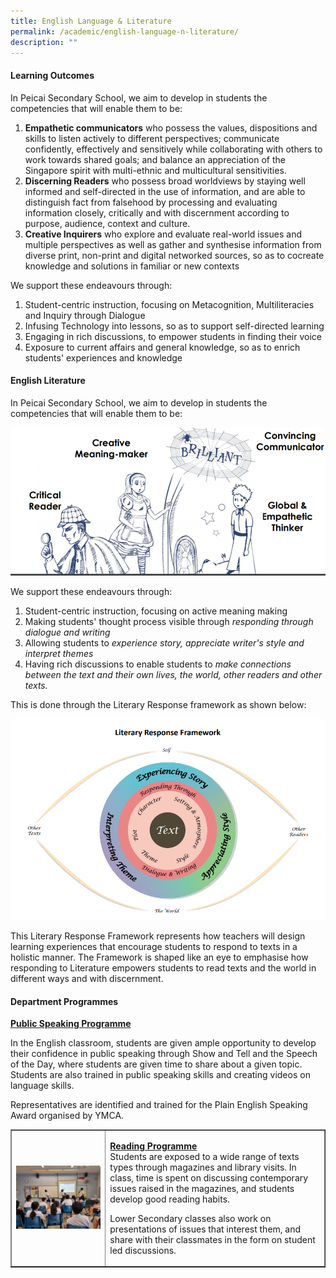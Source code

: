 ```yaml
---
title: English Language & Literature
permalink: /academic/english-language-n-literature/
description: ""
---
```

<h4><strong>Learning Outcomes</strong></h4>
<p dir="ltr">In Peicai Secondary School, we aim to develop in students the competencies that will enable them to be:</p>
<ol>
<li dir="ltr"><strong>Empathetic communicators</strong> who possess the values, dispositions and skills to listen actively to different perspectives; communicate confidently, effectively and sensitively while collaborating with others to work towards shared goals; and balance an appreciation of the Singapore spirit with multi-ethnic and multicultural sensitivities.&nbsp;</li>
<li dir="ltr"><strong>Discerning Readers</strong> who possess broad worldviews by staying well informed and self-directed in the use of information, and are able to distinguish fact from falsehood by processing and evaluating information closely, critically and with discernment according to purpose, audience, context and culture.&nbsp;</li>
<li dir="ltr"><strong>Creative Inquirers</strong> who explore and evaluate real-world issues and multiple perspectives as well as gather and synthesise information from diverse print, non-print and digital networked sources, so as to cocreate knowledge and solutions in familiar or new contexts</li>
</ol>
</div>
<div>
<p dir="ltr">We support these endeavours through:</p>
<ol>
<li dir="ltr">Student-centric instruction, focusing on Metacognition, Multiliteracies and Inquiry through Dialogue</li>
<li dir="ltr">Infusing Technology into lessons, so as to support self-directed learning</li>
<li dir="ltr">Engaging in rich discussions, to empower students in finding their voice</li>
<li dir="ltr">Exposure to current affairs and general knowledge, so as to enrich students' experiences and knowledge</li>
</ol>
<h4><strong>English Literature</strong></h4>
<p dir="ltr">In Peicai Secondary School, we aim to develop in students the competencies that will enable them to be:</p>
<img src="/images/ell1.png">
<p dir="ltr">We support these endeavours through:</p>
<ol>
<li dir="ltr">Student-centric instruction, focusing on active meaning making</li>
<li dir="ltr">Making students' thought process visible through <em>responding through dialogue and writing</em></li>
<li dir="ltr">Allowing students to <em>experience story, appreciate writer's style and interpret themes</em></li>
<li dir="ltr">Having rich discussions to enable students to <em>make connections between the text and their own lives, the world, other readers and other texts. </em></li>
</ol>
<p dir="ltr">This is done through the Literary Response framework as shown below:</p>
<img src="/images/ell2.png">
	<p dir="ltr">This Literary Response Framework represents how teachers will design learning experiences that encourage students to respond to texts in a holistic manner. The Framework is shaped like an eye to emphasise how responding to Literature empowers students to read texts and the world in different ways and with discernment.</p>
<h4><strong>Department Programmes</strong></h4>
<p dir="ltr"><span style="text-decoration: underline;"><strong>Public Speaking Programme</strong></span></p>
<p dir="ltr">In the English classroom, students are given ample opportunity to develop their confidence in public speaking through Show and Tell and the Speech of the Day, where students are given time to share about a given topic. Students are also trained in public speaking skills and creating videos on language skills.</p>
<p dir="ltr">Representatives are identified and trained for the Plain English Speaking Award organised by YMCA.</p>
<table style="border-collapse: collapse; width: 100%;" border="1">
<tbody>
<tr>
<td style="width: 30%;"><img src="/images/ell3.jpg"></td>
<td style="width: 70%;">
<p><span style="text-decoration: underline;"><strong>Reading Programme</strong></span><br>Students are exposed to a wide range of texts types through magazines and library visits. In class, time is spent on discussing contemporary issues raised in the magazines, and students develop good reading habits.</p>
<p>Lower Secondary classes also work on presentations of issues that interest them, and share with their classmates in the form on student led discussions.</p>
</td>
</tr>
</tbody>
</table>